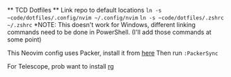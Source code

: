 ** TCD Dotfiles **
Link repo to default locations
`ln -s ~code/dotfiles/.config/nvim ~/.config/nvim`
`ln -s ~code/dotfiles/.zshrc ~/.zshrc`
*NOTE: This doesn't work for Windows, different linking commands need to be done in PowerShell. (I'll add those commands at some point)

This Neovim config uses Packer, install it from [here](https://github.com/wbthomason/packer.nvim)
Then run `:PackerSync`

For Telescope, prob want to install [rg](https://github.com/BurntSushi/ripgrep#installation)
